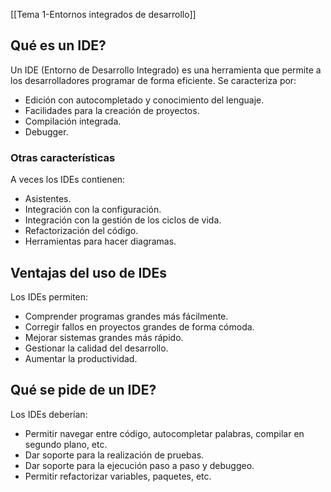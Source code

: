 [[Tema 1-Entornos integrados de desarrollo]]

## Qué es un IDE?
Un IDE (Entorno de Desarrollo Integrado) es una herramienta que permite a los desarrolladores programar de forma eficiente. Se caracteriza por:
+ Edición con autocompletado y conocimiento del lenguaje.
+ Facilidades para la creación de proyectos.
+ Compilación integrada.
+ Debugger.

### Otras características
A veces los IDEs contienen:
+ Asistentes.
+ Integración con la configuración.
+ Integración con la gestión de los ciclos de vida.
+ Refactorización del código.
+ Herramientas para hacer diagramas.

## Ventajas del uso de IDEs
Los IDEs permiten:
+ Comprender programas grandes más fácilmente.
+ Corregir fallos en proyectos grandes de forma cómoda.
+ Mejorar sistemas grandes más rápido.
+ Gestionar la calidad del desarrollo.
+ Aumentar la productividad.

## Qué se pide de un IDE?
Los IDEs deberían:
+ Permitir navegar entre código, autocompletar palabras, compilar en segundo plano, etc.
+ Dar soporte para la realización de pruebas.
+ Dar soporte para la ejecución paso a paso y debuggeo.
+ Permitir refactorizar variables, paquetes, etc.
